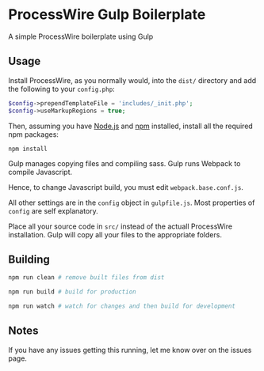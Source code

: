 # ProcessWire Gulp Boilerplate

A simple ProcessWire boilerplate using Gulp

## Usage

Install ProcessWire, as you normally would, into the `dist/` directory and add the following to your `config.php`:

```php
$config->prependTemplateFile = 'includes/_init.php';
$config->useMarkupRegions = true;
```

Then, assuming you have [Node.js](https://nodejs.org) and [npm](https://www.npmjs.com/) installed, install all the required npm packages:

```
npm install
```

Gulp manages copying files and compiling sass. Gulp runs Webpack to compile Javascript.

Hence, to change Javascript build, you must edit `webpack.base.conf.js`.

All other settings are in the `config` object in `gulpfile.js`. Most properties of `config` are self explanatory.

Place all your source code in `src/` instead of the actuall ProcessWire installation. Gulp will copy all your files to the appropriate folders.

## Building

```bash
npm run clean # remove built files from dist

npm run build # build for production

npm run watch # watch for changes and then build for development
```

## Notes
If you have any issues getting this running, let me know over on the issues page.
